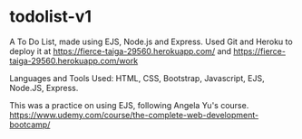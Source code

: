 # todolist-v1
A To Do List, made using EJS, Node.js and Express. Used Git and Heroku to deploy it at https://fierce-taiga-29560.herokuapp.com/ and https://fierce-taiga-29560.herokuapp.com/work

Languages and Tools Used: HTML, CSS, Bootstrap, Javascript, EJS, Node.JS, Express.

This was a practice on using EJS, following Angela Yu's course. 
https://www.udemy.com/course/the-complete-web-development-bootcamp/
